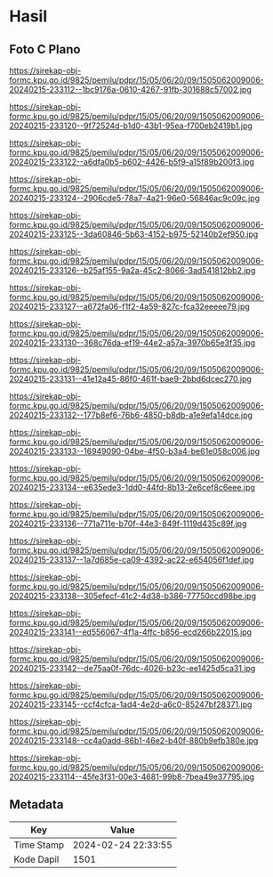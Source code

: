# Hasil

## Foto C Plano

https://sirekap-obj-formc.kpu.go.id/9825/pemilu/pdpr/15/05/06/20/09/1505062009006-20240215-233112--1bc9176a-0610-4267-91fb-301688c57002.jpg

https://sirekap-obj-formc.kpu.go.id/9825/pemilu/pdpr/15/05/06/20/09/1505062009006-20240215-233120--9f72524d-b1d0-43b1-95ea-f700eb2419b1.jpg

https://sirekap-obj-formc.kpu.go.id/9825/pemilu/pdpr/15/05/06/20/09/1505062009006-20240215-233122--a6dfa0b5-b602-4426-b5f9-a15f89b200f3.jpg

https://sirekap-obj-formc.kpu.go.id/9825/pemilu/pdpr/15/05/06/20/09/1505062009006-20240215-233124--2906cde5-78a7-4a21-96e0-56846ac9c09c.jpg

https://sirekap-obj-formc.kpu.go.id/9825/pemilu/pdpr/15/05/06/20/09/1505062009006-20240215-233125--3da60846-5b63-4152-b975-52140b2ef950.jpg

https://sirekap-obj-formc.kpu.go.id/9825/pemilu/pdpr/15/05/06/20/09/1505062009006-20240215-233126--b25af155-9a2a-45c2-8066-3ad541812bb2.jpg

https://sirekap-obj-formc.kpu.go.id/9825/pemilu/pdpr/15/05/06/20/09/1505062009006-20240215-233127--a672fa06-f1f2-4a59-827c-fca32eeeee79.jpg

https://sirekap-obj-formc.kpu.go.id/9825/pemilu/pdpr/15/05/06/20/09/1505062009006-20240215-233130--368c76da-ef19-44e2-a57a-3970b65e3f35.jpg

https://sirekap-obj-formc.kpu.go.id/9825/pemilu/pdpr/15/05/06/20/09/1505062009006-20240215-233131--41e12a45-86f0-461f-bae9-2bbd6dcec270.jpg

https://sirekap-obj-formc.kpu.go.id/9825/pemilu/pdpr/15/05/06/20/09/1505062009006-20240215-233132--177b8ef6-76b6-4850-b8db-a1e9efa14dce.jpg

https://sirekap-obj-formc.kpu.go.id/9825/pemilu/pdpr/15/05/06/20/09/1505062009006-20240215-233133--16949090-04be-4f50-b3a4-be61e058c006.jpg

https://sirekap-obj-formc.kpu.go.id/9825/pemilu/pdpr/15/05/06/20/09/1505062009006-20240215-233134--e635ede3-1dd0-44fd-8b13-2e6cef8c6eee.jpg

https://sirekap-obj-formc.kpu.go.id/9825/pemilu/pdpr/15/05/06/20/09/1505062009006-20240215-233136--771a711e-b70f-44e3-849f-1119d435c89f.jpg

https://sirekap-obj-formc.kpu.go.id/9825/pemilu/pdpr/15/05/06/20/09/1505062009006-20240215-233137--1a7d685e-ca09-4392-ac22-e654056f1def.jpg

https://sirekap-obj-formc.kpu.go.id/9825/pemilu/pdpr/15/05/06/20/09/1505062009006-20240215-233138--305efecf-41c2-4d38-b386-77750ccd98be.jpg

https://sirekap-obj-formc.kpu.go.id/9825/pemilu/pdpr/15/05/06/20/09/1505062009006-20240215-233141--ed556067-4f1a-4ffc-b856-ecd266b22015.jpg

https://sirekap-obj-formc.kpu.go.id/9825/pemilu/pdpr/15/05/06/20/09/1505062009006-20240215-233142--de75aa0f-76dc-4026-b23c-ee1425d5ca31.jpg

https://sirekap-obj-formc.kpu.go.id/9825/pemilu/pdpr/15/05/06/20/09/1505062009006-20240215-233145--ccf4cfca-1ad4-4e2d-a6c0-85247bf28371.jpg

https://sirekap-obj-formc.kpu.go.id/9825/pemilu/pdpr/15/05/06/20/09/1505062009006-20240215-233148--cc4a0add-86b1-46e2-b40f-880b9efb380e.jpg

https://sirekap-obj-formc.kpu.go.id/9825/pemilu/pdpr/15/05/06/20/09/1505062009006-20240215-233114--45fe3f31-00e3-4681-99b8-7bea49e37795.jpg


## Metadata

| Key        | Value               |
| ---------- | ------------------- |
| Time Stamp | 2024-02-24 22:33:55 |
| Kode Dapil | 1501                |



